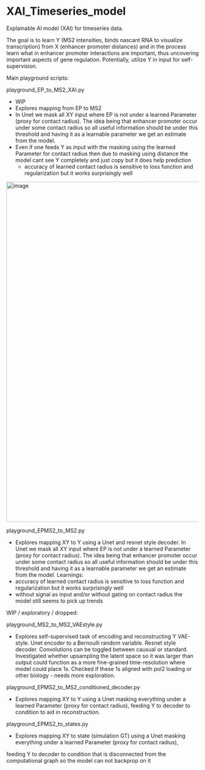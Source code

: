 # XAI_Timeseries_model
Explainable AI model (XAI) for timeseries data.

The goal is to learn Y (MS2 intensities, binds nascant RNA to visualize transcription) from X (enhancer promoter distances) and in the process learn what in enhancer promoter interactions are important, thus uncovering important aspects of gene regulation. Potentially, utilize Y in input for self-supervision.

Main playground scripts:

playground_EP_to_MS2_XAI.py
- WIP
- Explores mapping from EP to MS2
- In Unet we mask all XY input where EP is not under a learned Parameter (proxy for contact radius). The idea being that enhancer promoter occur under some contact radius so all useful information should be under this threshold and having it as a learnable parameter we get an estimate from the model.
- Even if one feeds Y as input with the masking using the learned Parameter for contact radius then due to masking using distance the model cant see Y completely and just copy but it does help prediction
  - accuracy of learned contact radius is sensitive to loss function and regularization but it works surprisingly well
 
<img width="1189" height="890" alt="image" src="https://github.com/user-attachments/assets/56f395b8-383a-406b-973e-ce5d1087dcdf" />


playground_EPMS2_to_MS2.py
- Explores mapping XY to Y using a Unet and resnet style decoder. In Unet we mask all XY input where EP is not under a learned Parameter (proxy for contact radius). The idea being that enhancer promoter occur under some contact radius so all useful information should be under this threshold and having it as a learnable parameter we get an estimate from the model.
Learnings:
- accuracy of learned contact radius is sensitive to loss function and regularization but it works surprisingly well
- without signal as input and/or without gating on contact radius the model still seems to pick up trends

WIP / exploratory / dropped:

playground_MS2_to_MS2_VAEstyle.py
- Explores self-supervised task of encoding and reconstructing Y VAE-style. Unet encoder to a Bernoulli random variable. Resnet style decoder. Convolutions can be toggled between causual or standard. Investigated whether upsampling the latent space so it was larger than output could function as a more fine-grained time-resolution where model could place 1s. Checked if these 1s aligned with pol2 loading or other biology - needs more exploration.

playground_EPMS2_to_MS2_conditioned_decoder.py
- Explores mapping XY to Y using a Unet masking everything under a learned Parameter (proxy for contact radius), feeding Y to decoder to condition to aid in reconstruction.

playground_EPMS2_to_states.py
- Explores mapping XY to state (simulation GT) using a Unet masking everything under a learned Parameter (proxy for contact radius),

feeding Y to decoder to condition that is disconnected from the computational graph so the model can not backprop on it

